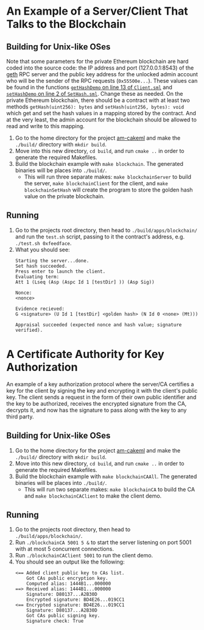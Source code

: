 # An Example of a Server/Client That Talks to the Blockchain #

## Building for Unix-like OSes ##

Note that some parameters for the private Ethereum blockchain are hard coded
into the source code: the IP address and port (127.0.0.1:8543) of the
[geth](https://geth.ethereum.org/) RPC server and the public key address for the
unlocked admin account who will be the sender of the RPC requests
(`0x55500e...`). These values can be found in the functions
[`getHashDemo` on line 13 of `Client.sml`](Client.sml#L13) and
[`setHashDemo` on line 2 of `SetHash.sml`](SetHash.sml#L2). Change these as
needed. On the private Ethereum blockchain, there should be a contract with at
least two methods `getHash(uint256): bytes` and `setHash(uint256, bytes): void`
which get and set the hash values in a mapping stored by the contract. And at
the very least, the admin account for the blockchain should be allowed to read
and write to this mapping.

1. Go to the home directory for the project
   [am-cakeml](https://github.com/ku-sldg/am-cakeml/) and make the `./build/`
   directory with `mkdir build`.
2. Move into this new directory, `cd build`, and run `cmake ..` in order to
   generate the required Makefiles.
3. Build the blockchain example with `make blockchain`. The generated binaries
   will be places into `./build/`.
   * This will run three separate makes: `make blockchainServer` to build the
     server, `make blockchainClient` for the client, and
     `make blockchainSetHash` will create the program to store the golden hash
     value on the private blockchain.

## Running ##

1. Go to the projects root directory, then head to `./build/apps/blockchain/`
   and run the `test.sh` script, passing to it the contract's address, e.g.
   `./test.sh 0xfeedface`.
2. What you should see:
   ```shell
   Starting the server...done.
   Set hash succeeded.
   Press enter to launch the client.
   Evaluating term:
   Att 1 (Lseq (Asp (Aspc Id 1 [testDir] )) (Asp Sig))

   Nonce:
   <nonce>

   Evidence recieved:
   G <signature> (U Id 1 [testDir] <golden hash> (N Id 0 <none> (Mt)))

   Appraisal succeeded (expected nonce and hash value; signature verified).
   ```

# A Certificate Authority for Key Authorization #

An example of a key authorization protocol where the server/CA certifies a key
for the client by signing the key and encrypting it with the client's public
key. The client sends a request in the form of their own public identifier and
the key to be authorized, receives the encrypted signature from the CA,
decrypts it, and now has the signature to pass along with the key to any third
party.

## Building for Unix-like OSes ##

1. Go to the home directory for the project
   [am-cakeml](https://github.com/ku-sldg/am-cakeml/) and make the `./build/`
   directory with `mkdir build`.
2. Move into this new directory, `cd build`, and run `cmake ..` in order to
   generate the required Makefiles.
3. Build the blockchain example with `make blockchainCAAll`. The generated
   binaries will be places into `./build/`.
   * This will run two separate makes: `make blockchainCA` to build the
     CA and `make blockchainCAClient` to make the client demo.

## Running ##

1. Go to the projects root directory, then head to `./build/apps/blockchain/`.
2. Run `./blockchainCA 5001 5 &` to start the server listening on port 5001 with
   at most 5 concurrent connections.
3. Run `./blockchainCAClient 5001` to run the client demo.
4. You should see an output like the following:
   ```shell
   <== Added client public key to CAs list.
       Got CAs public encryption key.
       Computed alias: 1444B1...000000
   ==> Received alias: 1444B1...000000
       Signature: D80137...A2B30D
       Encrypted signature: BD4E26...019CC1
   <== Encrypted signature: BD4E26...019CC1
       Signature: D80137...A2B30D
       Got CAs public signing key.
       Signature check: True
   ```

